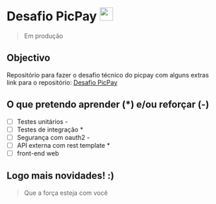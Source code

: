 # Desafio PicPay <img src="https://github.com/davimc/picpay/assets/18607432/07958acf-601e-4929-92f6-08910cdcb0dd" style="width:30px;"/>
> Em produção

## Objectivo
Repositório para fazer o desafio técnico do picpay com alguns extras  
link para o repositório: [Desafio PicPay](https://github.com/PicPay/picpay-desafio-backend)

## O que pretendo aprender (*) e/ou reforçar (-)
- [ ] Testes unitários -
- [ ] Testes de integração * 
- [ ] Segurança com oauth2 - 
- [ ] API externa com rest template *
- [ ] front-end web
## Logo mais novidades! :)
> Que a força esteja com você
